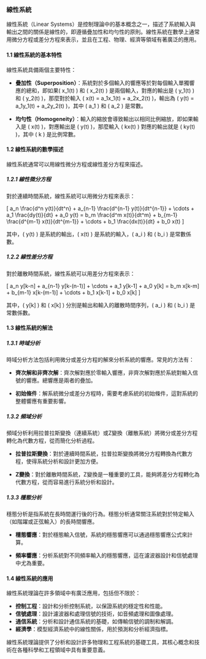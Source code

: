 ### 線性系統

線性系統（Linear Systems）是控制理論中的基本概念之一，描述了系統輸入與輸出之間的關係是線性的，即遵循疊加性和均勻性的原則。線性系統在數學上通常用微分方程或差分方程來表示，並且在工程、物理、經濟等領域有著廣泛的應用。

#### 1.1 線性系統的基本特性

線性系統具備兩個主要特性：

- **疊加性（Superposition）**：系統對於多個輸入的響應等於對每個輸入單獨響應的總和，即如果\( x_1(t) \) 和 \( x_2(t) \) 是兩個輸入，對應的輸出是 \( y_1(t) \) 和 \( y_2(t) \)，那麼對於輸入 \( x(t) = a_1x_1(t) + a_2x_2(t) \)，輸出為 \( y(t) = a_1y_1(t) + a_2y_2(t) \)，其中 \( a_1 \) 和 \( a_2 \) 是常數。

- **均勻性（Homogeneity）**：輸入的縮放會導致輸出以相同比例縮放，即如果輸入是 \( x(t) \)，對應輸出是 \( y(t) \)，那麼輸入 \( kx(t) \) 對應的輸出就是 \( ky(t) \)，其中 \( k \) 是比例常數。

#### 1.2 線性系統的數學描述

線性系統通常可以用線性微分方程或線性差分方程來描述。

##### 1.2.1 線性微分方程

對於連續時間系統，線性系統可以用微分方程來表示：

\[
a_n \frac{d^n y(t)}{dt^n} + a_{n-1} \frac{d^{n-1} y(t)}{dt^{n-1}} + \cdots + a_1 \frac{dy(t)}{dt} + a_0 y(t) = b_m \frac{d^m x(t)}{dt^m} + b_{m-1} \frac{d^{m-1} x(t)}{dt^{m-1}} + \cdots + b_1 \frac{dx(t)}{dt} + b_0 x(t)
\]

其中，\( y(t) \) 是系統的輸出，\( x(t) \) 是系統的輸入，\( a_i \) 和 \( b_i \) 是常數係數。

##### 1.2.2 線性差分方程

對於離散時間系統，線性系統可以用差分方程來表示：

\[
a_n y[k-n] + a_{n-1} y[k-(n-1)] + \cdots + a_1 y[k-1] + a_0 y[k] = b_m x[k-m] + b_{m-1} x[k-(m-1)] + \cdots + b_1 x[k-1] + b_0 x[k]
\]

其中，\( y[k] \) 和 \( x[k] \) 分別是輸出和輸入的離散時間序列，\( a_i \) 和 \( b_i \) 是常數係數。

#### 1.3 線性系統的解法

##### 1.3.1 時域分析

時域分析方法包括利用微分或差分方程的解來分析系統的響應。常見的方法有：

- **齊次解和非齊次解**：齊次解對應於零輸入響應，非齊次解對應於系統對輸入信號的響應。總響應是兩者的疊加。

- **初始條件**：解系統微分或差分方程時，需要考慮系統的初始條件，這對系統的整體響應有重要影響。

##### 1.3.2 頻域分析

頻域分析利用拉普拉斯變換（連續系統）或Z變換（離散系統）將微分或差分方程轉化為代數方程，從而簡化分析過程。

- **拉普拉斯變換**：對於連續時間系統，拉普拉斯變換將微分方程轉換為代數方程，使得系統分析和設計更加方便。
  
- **Z變換**：對於離散時間系統，Z變換是一種重要的工具，能夠將差分方程轉化為代數方程，從而容易進行系統分析和設計。

##### 1.3.3 穩態分析

穩態分析是指系統在長時間運行後的行為。穩態分析通常關注系統對於特定輸入（如階躍或正弦輸入）的長時間響應。

- **穩態響應**：對於穩態輸入信號，系統的穩態響應可以通過穩態響應公式來計算。

- **頻率響應**：分析系統對不同頻率輸入的穩態響應，這在濾波器設計和信號處理中尤為重要。

#### 1.4 線性系統的應用

線性系統理論在許多領域中有廣泛應用，包括但不限於：

- **控制工程**：設計和分析控制系統，以保證系統的穩定性和性能。
- **信號處理**：設計濾波器和處理信號的技術，如音頻處理和圖像處理。
- **通信系統**：分析和設計通信系統的基礎，如傳輸信號的調制和解調。
- **經濟學**：模型經濟系統中的線性關係，用於預測和分析經濟指標。

線性系統理論提供了分析和設計許多物理和工程系統的基礎工具，其核心概念和技術在各種科學和工程領域中具有重要意義。